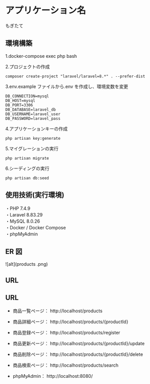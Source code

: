 # アプリケーション名

もぎたて

## 環境構築

1.docker-compose exec php bash

2.プロジェクトの作成

```
composer create-project "laravel/laravel=8.*" . --prefer-dist
```

3.env.example ファイルから.env を作成し、環境変数を変更

```
DB_CONNECTION=mysql
DB_HOST=mysql
DB_PORT=3306
DB_DATABASE=laravel_db
DB_USERNAME=laravel_user
DB_PASSWORD=laravel_pass
```

4.アプリケーションキーの作成

```
php artisan key:generate
```

5.マイグレーションの実行

```
php artisan migrate
```

6.シーディングの実行

```
php artisan db:seed
```

## 使用技術(実行環境)

・PHP 7.4.9<br>
・Laravel 8.83.29<br>
・MySQL 8.0.26<br>
・Docker / Docker Compose<br>
・phpMyAdmin<br>

## ER 図

![alt](products .png)

## URL

## URL

- 商品一覧ページ： http://localhost/products

- 商品詳細ページ： http://localhost/products/{productId}

- 商品登録ページ： http://localhost/products/register

- 商品更新ページ： http://localhost/products/{productId}/update

- 商品削除ページ： http://localhost/products/{productId}/delete

- 商品検索ページ： http://localhost/products/search

- phpMyAdmin： http://localhost:8080/
